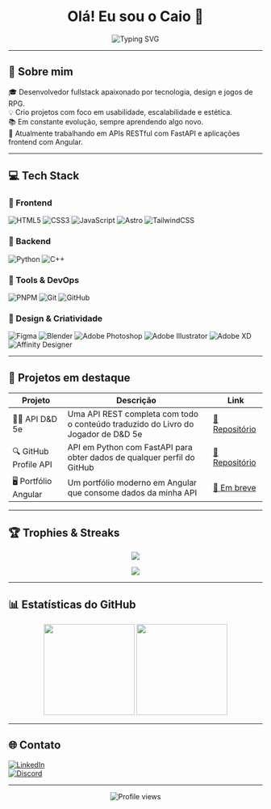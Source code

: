 <h1 align="center">Olá! Eu sou o Caio 👋</h1>

<p align="center">
  <img src="https://readme-typing-svg.demolab.com?font=Fira+Code&size=22&pause=1000&center=true&vCenter=true&width=500&lines=Desenvolvedor+Fullstack;Formado+em+Análise+e+Desenvolvimento+de+Sistemas;Apaixonado+por+tecnologia,+design+e+inovação;Sempre+em+busca+de+novos+desafios+e+aprendizados!" alt="Typing SVG" />
</p>

---

## 🚀 Sobre mim

🎓 Desenvolvedor fullstack apaixonado por tecnologia, design e jogos de RPG.  
💡 Crio projetos com foco em usabilidade, escalabilidade e estética.  
📚 Em constante evolução, sempre aprendendo algo novo.  
🎯 Atualmente trabalhando em APIs RESTful com FastAPI e aplicações frontend com Angular.

---

## 💻 Tech Stack

### 🔹 Frontend

![HTML5](https://img.shields.io/badge/html5-%23E34F26.svg?style=for-the-badge&logo=html5&logoColor=white)
![CSS3](https://img.shields.io/badge/css3-%231572B6.svg?style=for-the-badge&logo=css3&logoColor=white)
![JavaScript](https://img.shields.io/badge/javascript-%23323330.svg?style=for-the-badge&logo=javascript&logoColor=%23F7DF1E)
![Astro](https://img.shields.io/badge/astro-%232C2052.svg?style=for-the-badge&logo=astro&logoColor=white)
![TailwindCSS](https://img.shields.io/badge/tailwindcss-%2338B2AC.svg?style=for-the-badge&logo=tailwind-css&logoColor=white)

### 🔹 Backend

![Python](https://img.shields.io/badge/python-%233670A0.svg?style=for-the-badge&logo=python&logoColor=ffdd54)
![C++](https://img.shields.io/badge/c++-%2300599C.svg?style=for-the-badge&logo=c%2B%2B&logoColor=white)

### 🔹 Tools & DevOps

![PNPM](https://img.shields.io/badge/pnpm-%234a4a4a.svg?style=for-the-badge&logo=pnpm&logoColor=f69220)
![Git](https://img.shields.io/badge/git-%23F05033.svg?style=for-the-badge&logo=git&logoColor=white)
![GitHub](https://img.shields.io/badge/github-%23121011.svg?style=for-the-badge&logo=github&logoColor=white)

### 🎨 Design & Criatividade

![Figma](https://img.shields.io/badge/figma-%23F24E1E.svg?style=for-the-badge&logo=figma&logoColor=white)
![Blender](https://img.shields.io/badge/blender-%23F5792A.svg?style=for-the-badge&logo=blender&logoColor=white)
![Adobe Photoshop](https://img.shields.io/badge/adobe%20photoshop-%2331A8FF.svg?style=for-the-badge&logo=adobe%20photoshop&logoColor=white)
![Adobe Illustrator](https://img.shields.io/badge/adobe%20illustrator-%23FF9A00.svg?style=for-the-badge&logo=adobe%20illustrator&logoColor=white)
![Adobe XD](https://img.shields.io/badge/Adobe%20XD-470137?style=for-the-badge&logo=Adobe%20XD&logoColor=#FF61F6)
![Affinity Designer](https://img.shields.io/badge/affinity%20designer-%231B72BE.svg?style=for-the-badge&logo=affinity-designer&logoColor=white)

---

## 🧩 Projetos em destaque

| Projeto               | Descrição                                                                         | Link                                                               |
| --------------------- | --------------------------------------------------------------------------------- | ------------------------------------------------------------------ |
| 🧙‍♂️ API D&D 5e         | Uma API REST completa com todo o conteúdo traduzido do Livro do Jogador de D&D 5e | [🔗 Repositório](https://github.com/augustCaio/dnd_api)            |
| 🔍 GitHub Profile API | API em Python com FastAPI para obter dados de qualquer perfil do GitHub           | [🔗 Repositório](https://github.com/augustCaio/github-profile-api) |
| 🖥️ Portfólio Angular  | Um portfólio moderno em Angular que consome dados da minha API                    | [🔗 Em breve](#)                                                   |

---

## 🏆 Trophies & Streaks

<p align="center">
  <img src="https://github-profile-trophy.vercel.app/?username=augustCaio&theme=dracula&row=1&column=6"/>
</p>

<p align="center">
  <img src="https://github-readme-streak-stats.herokuapp.com?user=augustCaio&theme=dracula&date_format=M%20j%5B%2C%20Y%5D"/>
</p>

---

## 📊 Estatísticas do GitHub

<p align="center">
  <img height="180em" src="https://github-readme-stats.vercel.app/api?username=augustCaio&show_icons=true&theme=dracula&count_private=true"/>
  <img height="180em" src="https://github-readme-stats.vercel.app/api/top-langs/?username=augustCaio&layout=compact&theme=dracula"/>
</p>

---

## 🌐 Contato

[![LinkedIn](https://img.shields.io/badge/LinkedIn-%230077B5.svg?logo=linkedin&logoColor=white)](https://linkedin.com/in/augustcaio)  
[![Discord](https://img.shields.io/badge/Discord-%237289DA.svg?logo=discord&logoColor=white)](https://discord.gg/caiolyonne)

---

<p align="center">
  <img src="https://komarev.com/ghpvc/?username=augustCaio&style=flat-square&color=blue" alt="Profile views" />
</p>
